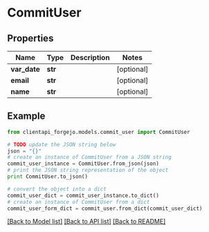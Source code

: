 # CommitUser


## Properties
Name | Type | Description | Notes
------------ | ------------- | ------------- | -------------
**var_date** | **str** |  | [optional] 
**email** | **str** |  | [optional] 
**name** | **str** |  | [optional] 

## Example

```python
from clientapi_forgejo.models.commit_user import CommitUser

# TODO update the JSON string below
json = "{}"
# create an instance of CommitUser from a JSON string
commit_user_instance = CommitUser.from_json(json)
# print the JSON string representation of the object
print CommitUser.to_json()

# convert the object into a dict
commit_user_dict = commit_user_instance.to_dict()
# create an instance of CommitUser from a dict
commit_user_form_dict = commit_user.from_dict(commit_user_dict)
```
[[Back to Model list]](../README.md#documentation-for-models) [[Back to API list]](../README.md#documentation-for-api-endpoints) [[Back to README]](../README.md)


